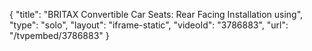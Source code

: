 {
    "title": "BRITAX Convertible Car Seats: Rear Facing Installation using",
    "type": "solo",
    "layout": "iframe-static",
    "videoId": "3786883",
    "url": "\/tvpembed\/3786883"
}